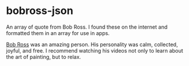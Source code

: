 # bobross-json

An array of quote from Bob Ross. I found these on the internet and formatted them in an array for use in apps.

<a href="https://en.wikipedia.org/wiki/Bob_Ross">Bob Ross</a> was an amazing person.
His personality was calm, collected, joyful, and free. I recommend watching his videos
not only to learn about the art of painting, but to relax.
